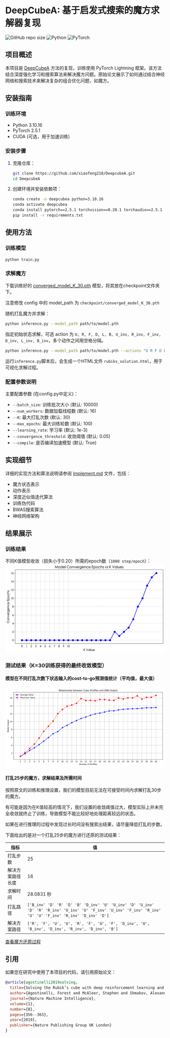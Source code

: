 # DeepCubeA: 基于启发式搜索的魔方求解器复现

![GitHub repo size](https://img.shields.io/github/repo-size/xiaofeng218/DeepcubeA)
![Python](https://img.shields.io/badge/python-3.10%2B-blue)
![PyTorch](https://img.shields.io/badge/pytorch-2.0%2B-orange)

## 项目概述

本项目是 [DeepCubeA](https://cse.sc.edu/~foresta/assets/files/SolvingTheRubiksCubeWithDeepReinforcementLearningAndSearch_Final.pdf) 方法的复现，训练使用 PyTorch Lightning 框架。该方法结合深度强化学习和搜索算法来解决魔方问题。原始论文展示了如何通过结合神经网络和搜索技术来解决复杂的组合优化问题，如魔方。

## 安装指南

### 训练环境

- Python 3.10.16
- PyTorch 2.5.1
- CUDA (可选，用于加速训练)

### 安装步骤

1. 克隆仓库：

   ```bash
   git clone https://github.com/xiaofeng218/DeepcubeA.git
   cd DeepcubeA
   ```

2. 创建环境并安装依赖项：

   ```bash
   conda create -n deepcubea python=3.10.16
   conda activate deepcubea
   conda install pytorch==2.5.1 torchvision==0.20.1 torchaudio==2.5.1 pytorch-cuda=12.1 -c pytorch -c nvidia
   pip install -r requirements.txt
   ```

## 使用方法

### 训练模型

```bash
python train.py
```

### 求解魔方

下载训练好的 [converged_model_K_30.pth](https://drive.google.com/file/d/1eb1SCPS4v-6LkPokrgWh0xfh6GcV_F_a/view?usp=drive_link) 模型，将其放在checkpoint文件夹下。

注意修改 config 中的 model_path 为 `checkpoint/converged_model_K_30.pth`

随机打乱魔方并求解：

```bash
python inference.py --model_path path/to/model.pth
```

指定初始状态求解，可选 action 为 `U, R, F, D, L, B, U_inv, R_inv, F_inv, D_inv, L_inv, B_inv`，多个动作之间用空格分隔。

```bash
python inference.py --model_path path/to/model.pth --actions "U R F D L_inv B_inv"
```

运行`inference.py`脚本后，会生成一个HTML文件 `rubiks_solution.html`，用于可视化求解过程。

### 配置参数说明

主要配置参数 (在config.py中定义)：

- `--batch_size`: 训练批次大小 (默认: 10000)
- `--num_workers`: 数据加载线程数 (默认: 16)
- `--K`: 最大打乱次数 (默认: 30)
- `--max_epochs`: 最大训练轮数 (默认: 100)
- `--learning_rate`: 学习率 (默认: 1e-3)
- `--convergence_threshold`: 收敛阈值 (默认: 0.05)
- `--compile`: 是否编译加速模型 (默认: True)

## 实现细节

详细的实现方法和算法说明请参阅 [Implement.md](Implement.md) 文件，包括：

- 魔方状态表示
- 动作表示
- 深度近似值迭代算法
- 训练伪代码
- BWAS搜索算法
- 神经网络架构

## 结果展示

### 训练结果

不同K值模型收敛（损失小于0.20）所需的epoch数（`1000 step/epoch`）：
  ![k_convergence_epochs](assets/k_convergence_epochs.png)

### 测试结果（K=30训练获得的最终收敛模型）

#### 模型在不同打乱次数下状态输入的cost-to-go预测值统计（平均值，最大值）

  ![model_output](assets/model_output_vs_shuffles.png)

#### 打乱25步的魔方，求解结果及所需时间

按照原文的训练和推理设置，我们的模型目前无法在可接受时间内求解打乱30步的魔方。

有可能是因为在K值较高的情况下，我们设置的收敛阈值过大，模型实际上并未完全收敛就终止了训练，导致模型不能比较好地处理距离较远的状态。

如果在进行推理的过程中发现过长时间没有搜索出结果，请尽量降低打乱的步数。

下面给出的是对一个打乱25步的魔方进行还原的测试结果：

| 指标 | 值 |
| --- | --- |
| 打乱步数 | 25 |
| 解决方案路径长度 | 16 |
| 求解时间 | 28.0831 秒 |
| 打乱路径 | `['B_inv' 'D' 'R' 'D' 'B' 'D_inv' 'U' 'U_inv' 'D' 'U_inv' 'D' 'R' 'R_inv' 'U_inv' 'U' 'F_inv' 'U_inv' 'F_inv' 'R_inv' 'U' 'U' 'F_inv' 'R_inv' 'D_inv' 'D']` |
| 解决方案路径 | `['R', 'F', 'U', 'U', 'R', 'F', 'U', 'F', 'D_inv', 'U', 'B_inv', 'D_inv', 'R_inv', 'D_inv', 'B']` |

[查看魔方还原过程](https://xiaofeng218.github.io/DeepcubeA/assets/rubiks_solution.html)

## 引用

如果您在研究中使用了本项目的代码，请引用原始论文：

```bibtex
@article{agostinelli2019solving,
  title={Solving the Rubik’s cube with deep reinforcement learning and search},
  author={Agostinelli, Forest and McAleer, Stephen and Shmakov, Alexander and Baldi, Pierre},
  journal={Nature Machine Intelligence},
  volume={1},
  number={8},
  pages={356--363},
  year={2019},
  publisher={Nature Publishing Group UK London}
}
```
